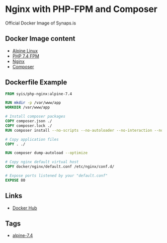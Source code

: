 # Nginx with PHP-FPM and Composer

Official Docker Image of Synaps.is

## Docker Image content

- [Alpine Linux](https://alpinelinux.org)
- [PHP 7.4 FPM](https://www.php.net/)
- [Nginx](https://www.nginx.com/)
- [Composer](https://getcomposer.org/)

## Dockerfile Example

```dockerfile
FROM syis/php-nginx:alpine-7.4

RUN mkdir -p /var/www/app
WORKDIR /var/www/app

# Install composer packages
COPY composer.json ./
COPY composer.lock ./
RUN composer install --no-scripts --no-autoloader --no-interaction --no-progress

# Copy application files
COPY . ./

RUN composer dump-autoload --optimize

# Copy nginx default virtual host
COPY docker/nginx/default.conf /etc/nginx/conf.d/

# Expose ports listened by your "default.conf"
EXPOSE 80
```

## Links

- [Docker Hub](https://hub.docker.com/r/syis/php-nginx)

## Tags

- [alpine-7.4](https://github.com/synapsis-official/docker_php_nginx/tree/alpine-7.4)
